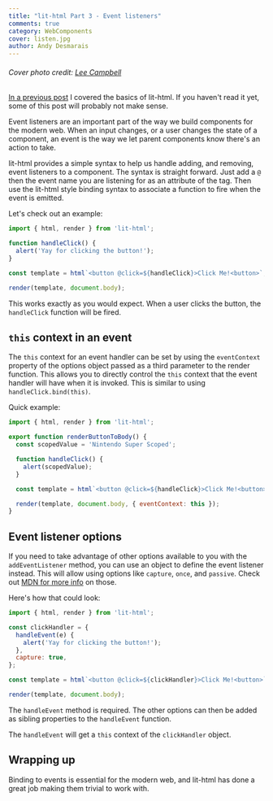 ```yaml
---
title: "lit-html Part 3 - Event listeners"
comments: true
category: WebComponents
cover: listen.jpg
author: Andy Desmarais
---
```


###### Cover photo credit: [Lee Campbell](https://unsplash.com/@leecampbell)

[In a previous post](/handling-web-component-markup-with-lit-html/) I covered the basics of lit-html. If you haven't read it yet, some of this post will probably not make sense.

Event listeners are an important part of the way we  build components for the modern web. When an input changes, or a user changes the state of a component, an event is the way we let parent components know there's an action to take.

lit-html provides a simple syntax to help us handle adding, and removing, event listeners to a component. The syntax is straight forward. Just add a `@` then the event name you are listening for as an attribute of the tag. Then use the lit-html style binding syntax to associate a function to fire when the event is emitted.

Let's check out an example:

```javascript
import { html, render } from 'lit-html';

function handleClick() {
  alert('Yay for clicking the button!');
}

const template = html`<button @click=${handleClick}>Click Me!<button>`;

render(template, document.body);
```

This works exactly as you would expect. When a user clicks the button, the `handleClick` function will be fired.

## `this` context in an event

The `this` context for an event handler can be set by using the `eventContext` property of the options object passed as a third parameter to the render function. This allows you to directly control the `this` context that the event handler will have when it is invoked. This is similar to using `handleClick.bind(this)`.

Quick example:

```javascript
import { html, render } from 'lit-html';

export function renderButtonToBody() {
  const scopedValue = 'Nintendo Super Scoped';

  function handleClick() {
    alert(scopedValue);
  }

  const template = html`<button @click=${handleClick}>Click Me!<button>`;

  render(template, document.body, { eventContext: this });
}
```

## Event listener options

If you need to take advantage of other options available to you with the `addEventListener` method, you can use an object to define the event listener instead. This will allow using options like `capture`, `once`, and `passive`. Check out [MDN for more info](https://developer.mozilla.org/en-US/docs/Web/API/EventTarget/addEventListener) on those.

Here's how that could look:


```javascript
import { html, render } from 'lit-html';

const clickHandler = {
  handleEvent(e) {
    alert('Yay for clicking the button!');
  },
  capture: true,
};

const template = html`<button @click=${clickHandler}>Click Me!<button>`;

render(template, document.body);
```

The `handleEvent` method is required. The other options can then be added as sibling properties to the `handleEvent` function.

The `handleEvent` will get a `this` context of the `clickHandler` object.

## Wrapping up

Binding to events is essential for the modern web, and lit-html has done a great job making them trivial to work with.
